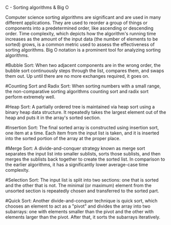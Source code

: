 C - Sorting algorithms & Big O

Computer science sorting algorithms are significant and are used in many different applications. 
They are used to reorder a group of things or components into a predetermined order, like ascending 
or descending order. Time complexity, which depicts how the algorithm's running time increases as 
the amount of the input data (the number of elements to be sorted) grows, is a common metric used
to assess the effectiveness of sorting algorithms. Big O notation is a prominent tool for analyzing 
sorting algorithms.


#Bubble Sort:
When two adjacent components are in the wrong order, the bubble sort continuously steps through
the list, compares them, and swaps them out. 
Up until there are no more exchanges required, it goes on.

#Counting Sort and Radix Sort:
When sorting numbers with a small range, the non-comparative sorting algorithms counting sort
and radix sort perform extremely well.

#Heap Sort:
A partially ordered tree is maintained via heap sort using a binary heap data structure. 
It repeatedly takes the largest element out of the heap and puts it in the array's sorted section.

#Insertion Sort:
The final sorted array is constructed using insertion sort, one item at a time. Each item from
the input list is taken, and it is inserted into the sorted portion of the array at the proper place.

#Merge Sort:
A divide-and-conquer strategy known as merge sort separates the input list into smaller sublists, 
sorts those sublists, and then merges the sublists back together to create the sorted list.
In comparison to the earlier algorithms, it has a significantly lower average-case time complexity.


#Selection Sort:
The input list is split into two sections: one that is sorted and the other that is not. 
The minimal (or maximum) element from the unsorted section is repeatedly chosen and
transferred to the sorted part.


#Quick Sort:
Another divide-and-conquer technique is quick sort, which chooses an element to act as a "pivot" 
and divides the array into two subarrays: one with elements smaller than the pivot and the other
with elements larger than the pivot. After that, it sorts the subarrays iteratively.

